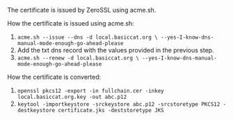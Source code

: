 The certificate is issued by ZeroSSL using acme.sh.

How the certificate is issued using acme.sh:

1. `acme.sh --issue --dns -d local.basiccat.org \
 --yes-I-know-dns-manual-mode-enough-go-ahead-please`
2. Add the txt dns record with the values provided in the previous step.
3. `acme.sh --renew -d local.basiccat.org \
  --yes-I-know-dns-manual-mode-enough-go-ahead-please
`

How the certificate is converted:

1. `openssl pkcs12 -export -in fullchain.cer -inkey local.basiccat.org.key -out abc.p12`
2. `keytool -importkeystore -srckeystore abc.p12 -srcstoretype PKCS12 -destkeystore certificate.jks -deststoretype JKS`
